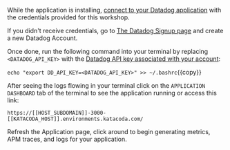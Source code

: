 While the application is installing, [connect to your Datadog application](https://app.datadoghq.com) with the credentials provided for this workshop.

If you didn't receive credentials, go to [The Datadog Signup page](https://app.datadoghq.com/signup) and create a new Datadog Account.

Once done, run the following command into your terminal by replacing `<DATADOG_API_KEY>` with the [Datadog API key associated with your account](https://app.datadoghq.com/account/settings#api):

`echo "export DD_API_KEY=<DATADOG_API_KEY>" >> ~/.bashrc`{{copy}}

After seeing the logs flowing in your terminal click on the `APPLICATION DASHBOARD` tab of the terminal to see the application running or access this link:

    https://[[HOST_SUBDOMAIN]]-3000-[[KATACODA_HOST]].environments.katacoda.com/

Refresh the Application page, click around to begin generating metrics, APM traces, and logs for your application.
